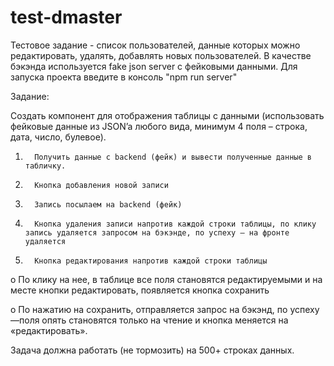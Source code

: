 # test-dmaster

Тестовое задание - список пользователей, данные которых можно редактировать, удалять, добавлять новых пользователей.
В качестве бэкэнда используется fake json server с фейковыми данными.
Для запуска проекта введите в консоль "npm run server"


Задание:

Создать компонент для отображения таблицы с данными (использовать фейковые данные из JSON’a любого вида, минимум 4 поля – строка, дата, число, булевое).

1.       Получить данные с backend (фейк) и вывести полученные данные в табличку.

2.       Кнопка добавления новой записи

3.       Запись посылаем на backend (фейк)

4.       Кнопка удаления записи напротив каждой строки таблицы, по клику запись удаляется запросом на бэкэнде, по успеху — на фронте удаляется

5.       Кнопка редактирования напротив каждой строки таблицы

o   По клику на нее, в таблице все поля становятся редактируемыми и на месте кнопки редактировать, появляется кнопка сохранить

o   По нажатию на сохранить, отправляется запрос на бэкэнд, по успеху —поля опять становятся только на чтение и кнопка меняется на «редактировать».

Задача должна работать (не тормозить) на 500+ строках данных.
